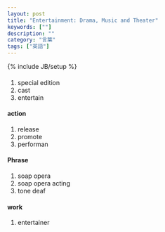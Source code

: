 ```yaml
---
layout: post
title: "Entertainment: Drama, Music and Theater"
keywords: [""]
description: ""
category: "言葉"
tags: ["英語"]
---
```

{% include JB/setup %}

####
1. special edition
2. cast
3. entertain


#### action
1. release
2. promote
3. performan


#### Phrase
1. soap opera
2. soap opera acting
3. tone deaf

#### work
1. entertainer


